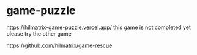 # game-puzzle
https://hilmatrix-game-puzzle.vercel.app/
this game is not completed yet
please try the other game

https://github.com/hilmatrix/game-rescue
